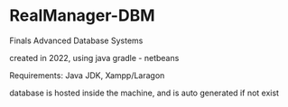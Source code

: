 # RealManager-DBM
Finals Advanced Database Systems

created in 2022, using java gradle - netbeans

Requirements: Java JDK, Xampp/Laragon

database is hosted inside the machine, and is auto generated if not exist
